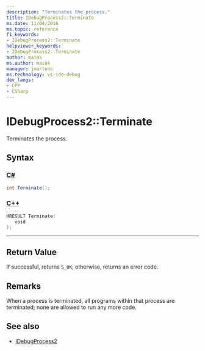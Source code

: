 ```yaml
---
description: "Terminates the process."
title: IDebugProcess2::Terminate
ms.date: 11/04/2016
ms.topic: reference
f1_keywords:
- IDebugProcess2::Terminate
helpviewer_keywords:
- IDebugProcess2::Terminate
author: maiak
ms.author: maiak
manager: jmartens
ms.technology: vs-ide-debug
dev_langs:
- CPP
- CSharp
---
```

# IDebugProcess2::Terminate

Terminates the process.

## Syntax

### [C#](#tab/csharp)
```csharp
int Terminate();
```
### [C++](#tab/cpp)
```cpp
HRESULT Terminate( 
   void 
);
```
---

## Return Value
 If successful, returns `S_OK`; otherwise, returns an error code.

## Remarks
 When a process is terminated, all programs within that process are terminated; none are allowed to run any more code.

## See also
- [IDebugProcess2](../../../extensibility/debugger/reference/idebugprocess2.md)
